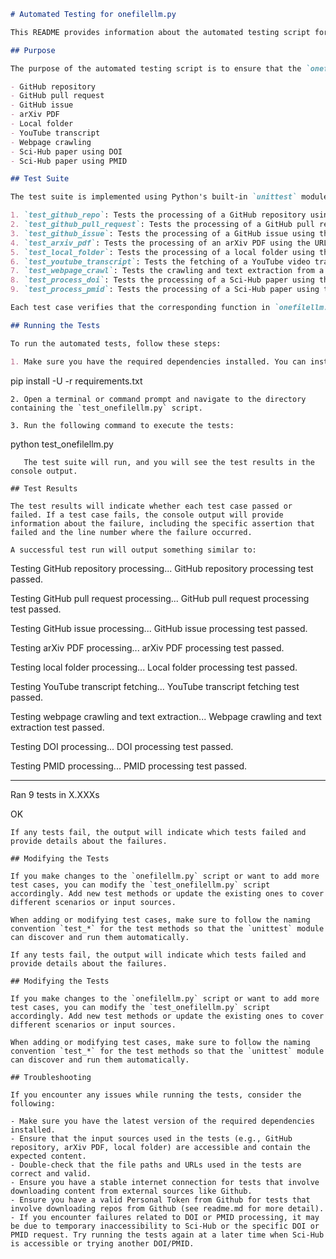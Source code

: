 ```markdown
# Automated Testing for onefilellm.py

This README provides information about the automated testing script for the `onefilellm.py` data aggregation tool.

## Purpose

The purpose of the automated testing script is to ensure that the `onefilellm.py` tool functions as expected and produces the desired output for various input sources. The script includes test cases for the following input types:

- GitHub repository
- GitHub pull request
- GitHub issue
- arXiv PDF
- Local folder
- YouTube transcript
- Webpage crawling
- Sci-Hub paper using DOI
- Sci-Hub paper using PMID

## Test Suite

The test suite is implemented using Python's built-in `unittest` module. It consists of the following test cases:

1. `test_github_repo`: Tests the processing of a GitHub repository using the URL `https://github.com/jimmc414/onefilellm`.
2. `test_github_pull_request`: Tests the processing of a GitHub pull request using the URL `https://github.com/dear-github/dear-github/pull/102`.
3. `test_github_issue`: Tests the processing of a GitHub issue using the URL `https://github.com/isaacs/github/issues/1191`.
4. `test_arxiv_pdf`: Tests the processing of an arXiv PDF using the URL `https://arxiv.org/abs/2401.14295`.
5. `test_local_folder`: Tests the processing of a local folder using the path `C:\python\1filellm`.
6. `test_youtube_transcript`: Tests the fetching of a YouTube video transcript using the URL `https://www.youtube.com/watch?v=KZ_NlnmPQYk`.
7. `test_webpage_crawl`: Tests the crawling and text extraction from a webpage using the URL `https://llm.datasette.io/en/stable/`.
8. `test_process_doi`: Tests the processing of a Sci-Hub paper using the DOI `10.1053/j.ajkd.2017.08.002`.
9. `test_process_pmid`: Tests the processing of a Sci-Hub paper using the PMID `29203127`.

Each test case verifies that the corresponding function in `onefilellm.py` produces the expected output files and that the content of the output files is not empty.

## Running the Tests

To run the automated tests, follow these steps:

1. Make sure you have the required dependencies installed. You can install them using the following command:
```
   pip install -U -r requirements.txt
```
2. Open a terminal or command prompt and navigate to the directory containing the `test_onefilellm.py` script.

3. Run the following command to execute the tests:
```
   python test_onefilellm.py
```
   The test suite will run, and you will see the test results in the console output.

## Test Results

The test results will indicate whether each test case passed or failed. If a test case fails, the console output will provide information about the failure, including the specific assertion that failed and the line number where the failure occurred.

A successful test run will output something similar to:
```
Testing GitHub repository processing...
GitHub repository processing test passed.

Testing GitHub pull request processing...
GitHub pull request processing test passed.

Testing GitHub issue processing...
GitHub issue processing test passed.

Testing arXiv PDF processing...
arXiv PDF processing test passed.

Testing local folder processing...
Local folder processing test passed.

Testing YouTube transcript fetching...
YouTube transcript fetching test passed.

Testing webpage crawling and text extraction...
Webpage crawling and text extraction test passed.

Testing DOI processing...
DOI processing test passed.

Testing PMID processing...
PMID processing test passed.

----------------------------------------------------------------------
Ran 9 tests in X.XXXs

OK
```
If any tests fail, the output will indicate which tests failed and provide details about the failures.

## Modifying the Tests

If you make changes to the `onefilellm.py` script or want to add more test cases, you can modify the `test_onefilellm.py` script accordingly. Add new test methods or update the existing ones to cover different scenarios or input sources.

When adding or modifying test cases, make sure to follow the naming convention `test_*` for the test methods so that the `unittest` module can discover and run them automatically.

If any tests fail, the output will indicate which tests failed and provide details about the failures.

## Modifying the Tests

If you make changes to the `onefilellm.py` script or want to add more test cases, you can modify the `test_onefilellm.py` script accordingly. Add new test methods or update the existing ones to cover different scenarios or input sources.

When adding or modifying test cases, make sure to follow the naming convention `test_*` for the test methods so that the `unittest` module can discover and run them automatically.

## Troubleshooting

If you encounter any issues while running the tests, consider the following:

- Make sure you have the latest version of the required dependencies installed.
- Ensure that the input sources used in the tests (e.g., GitHub repository, arXiv PDF, local folder) are accessible and contain the expected content.
- Double-check that the file paths and URLs used in the tests are correct and valid.
- Ensure you have a stable internet connection for tests that involve downloading content from external sources like Github.
- Ensure you have a valid Personal Token from Github for tests that involve downloading repos from Github (see readme.md for more detail).
- If you encounter failures related to DOI or PMID processing, it may be due to temporary inaccessibility to Sci-Hub or the specific DOI or PMID request. Try running the tests again at a later time when Sci-Hub is accessible or trying another DOI/PMID.
